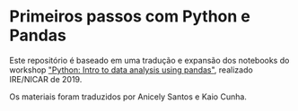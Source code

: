 # Primeiros passos com Python e Pandas

Este repositório é baseado em uma tradução e expansão dos notebooks do workshop ["Python: Intro to data analysis using pandas"](https://github.com/ireapps/teaching-guide-intro-to-pandas), realizado IRE/NICAR de 2019.

Os materiais foram traduzidos por Anicely Santos e Kaio Cunha.